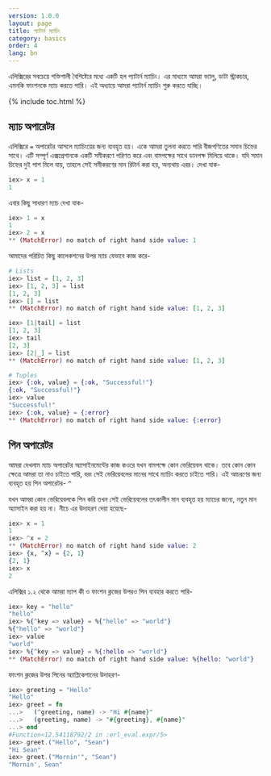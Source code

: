 ```yaml
---
version: 1.0.0
layout: page
title: প্যাটার্ন ম্যাচিং 
category: basics
order: 4
lang: bn
---
```

এলিক্সিরের সবচেয়ে শক্তিশালী বৈশিষ্ট্যের মধ্যে একটি হল প্যাটার্ন ম্যাচিং। এর মাধ্যমে আমরা ভ্যালু, ডাটা স্ট্রাকচার, এমনকি ফাংশনকে ম্যাচ করতে পারি। এই অধ্যায়ে আমরা প্যাটার্ন ম্যাচিং শুরু করতে যাচ্ছি।

{% include toc.html %}

## ম্যাচ অপারেটর 

এলিক্সিরে `=` অপারেটর আসলে ম্যাচিংয়ের জন্য ব্যবহৃত হয়। একে আমরা তুলনা করতে পারি বীজগণিতের সমান চিহ্নের সাথে। এটি সম্পূর্ণ এক্সপ্রেশানকে একটি সমীকরণে পরিণত করে এবং বামপক্ষের সাথে ডানপক্ষ মিলিয়ে থাকে। যদি সমান চিহ্নের দুই পাশ মিলে যায়, তাহলে সেই সমীকরণের মান রিটার্ন করা হয়, অন্যথায় এরর। দেখা যাক- 

```elixir
iex> x = 1
1
```

এবার কিছু সাধারণ ম্যাচ দেখা যাক- 

```elixir
iex> 1 = x
1
iex> 2 = x
** (MatchError) no match of right hand side value: 1
```

আমাদের পরিচিত কিছু কালেকশনের উপর ম্যাচ যেভাবে কাজ করে- 

```elixir
# Lists
iex> list = [1, 2, 3]
iex> [1, 2, 3] = list
[1, 2, 3]
iex> [] = list
** (MatchError) no match of right hand side value: [1, 2, 3]

iex> [1|tail] = list
[1, 2, 3]
iex> tail
[2, 3]
iex> [2|_] = list
** (MatchError) no match of right hand side value: [1, 2, 3]

# Tuples
iex> {:ok, value} = {:ok, "Successful!"}
{:ok, "Successful!"}
iex> value
"Successful!"
iex> {:ok, value} = {:error}
** (MatchError) no match of right hand side value: {:error}
```

## পিন অপারেটর

আমরা দেখলাম ম্যাচ অপারেটর অ্যাসাইনমেন্টের কাজ কওরে যখন বামপক্ষে কোন ভেরিয়েবল থাকে। তবে কোন কোন ক্ষেত্রে আমরা তা নাও চাইতে পারি, বরং সেই ভেরিয়েবলের মানের সাথে ম্যাচিং করতে চাইতে পারি। এই আচরণের জন্য ব্যবহৃত হয় পিন অপারেটর- `^`

যখন আমরা কোন ভেরিয়েবলকে পিন করি তখন সেই ভেরিয়েবলের তৎকালীন মান ব্যবহৃত হয় ম্যাচের জন্যে, নতুন মান অ্যাসাইন করা হয় না। নীচে এর উদাহরণ দেয়া হয়েছে- 

```elixir
iex> x = 1
1
iex> ^x = 2
** (MatchError) no match of right hand side value: 2
iex> {x, ^x} = {2, 1}
{2, 1}
iex> x
2
```

এলিক্সির ১.২ থেকে আমরা ম্যাপ কী ও ফাংশন ক্লজের উপরও পিন ব্যবহার করতে পারি-

```elixir
iex> key = "hello"
"hello"
iex> %{^key => value} = %{"hello" => "world"}
%{"hello" => "world"}
iex> value
"world"
iex> %{^key => value} = %{:hello => "world"}
** (MatchError) no match of right hand side value: %{hello: "world"}
```

ফাংশন ক্লজের  উপর পিনের অ্যাপ্লিকেশানের উদাহরণ- 

```elixir
iex> greeting = "Hello"
"Hello"
iex> greet = fn
...>   (^greeting, name) -> "Hi #{name}"
...>   (greeting, name) -> "#{greeting}, #{name}"
...> end
#Function<12.54118792/2 in :erl_eval.expr/5>
iex> greet.("Hello", "Sean")
"Hi Sean"
iex> greet.("Mornin'", "Sean")
"Mornin', Sean"
```
